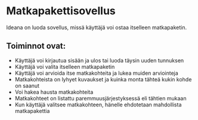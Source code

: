 # Matkapakettisovellus

Ideana on luoda sovellus, missä käyttäjä voi ostaa itselleen matkapaketin.

## Toiminnot ovat:

- Käyttäjä voi kirjautua sisään ja ulos tai luoda täysin uuden tunnuksen
- Käyttäjä voi valita itselleen matkapaketin
- Käyttäjä voi arvioida itse matkakohteita ja lukea muiden arviointeja
- Matkakohteista on lyhyet kuvaukset ja kuinka monta tähteä kukin kohde on saanut
- Voi hakea hausta matkakohteita 
- Matkakohteet on listattu paremmuusjärjestyksessä eli tähtien mukaan
- Kun käyttäjä valitsee matkakohteen, hänelle ehdotetaan mahdollista matkapakettia
